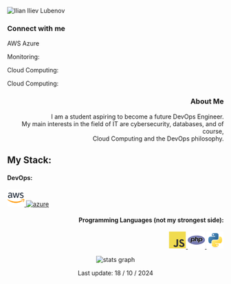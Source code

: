 ![Ilian Iliev Lubenov](https://github.com/user-attachments/assets/c393c5ec-9dd2-42c0-8bb5-2768f3160b48)

<h3 align="left">Connect with me</h3>
<div align="left">
  <p>
    AWS Azure
  </p>
    <p>
    Monitoring:<br>
  </p>
    <p>
    Cloud Computing:<br>
  </p>
    <p>
    Cloud Computing:<br>
  </p>
</div>

<h3 align="right">About Me</h3>
<p align="right">
  I am a student aspiring to become a future DevOps Engineer. <br>
  My main interests in the field of IT are cybersecurity, databases, and of course,<br>
  Cloud Computing and the DevOps philosophy. 
</p>


<h2 align="left">My Stack:</h2>
<h4 align="left">DevOps:</h4>
<p align="left"> <a href="https://aws.amazon.com" target="_blank" rel="noreferrer"> <img src="https://raw.githubusercontent.com/devicons/devicon/master/icons/amazonwebservices/amazonwebservices-original-wordmark.svg" alt="aws" width="40" height="40"/> </a> <a href="https://azure.microsoft.com/en-in/" target="_blank" rel="noreferrer"> <img src="https://www.vectorlogo.zone/logos/microsoft_azure/microsoft_azure-icon.svg" alt="azure" width="40" height="40"/> </a> </p>
  
</div>
<h4 align="right">Programming Languages (not my strongest side):</h4>
<p align="right"> <a href="https://developer.mozilla.org/en-US/docs/Web/JavaScript" target="_blank" rel="noreferrer"> <img src="https://raw.githubusercontent.com/devicons/devicon/master/icons/javascript/javascript-original.svg" alt="javascript" width="40" height="40"/> </a> <a href="https://www.php.net" target="_blank" rel="noreferrer"> <img src="https://raw.githubusercontent.com/devicons/devicon/master/icons/php/php-original.svg" alt="php" width="40" height="40"/> </a> <a href="https://www.python.org" target="_blank" rel="noreferrer"> <img src="https://raw.githubusercontent.com/devicons/devicon/master/icons/python/python-original.svg" alt="python" width="40" height="40"/> </a> </p>

<div align="right">
  
</div>



<div align="center">
  <img src="https://github-readme-stats.vercel.app/api?username=iliangithub&hide_title=false&hide_rank=false&show_icons=true&include_all_commits=true&count_private=true&disable_animations=false&theme=dracula&locale=en&hide_border=false&order=1" height="150" alt="stats graph"  />
</div>


<p align="center">Last update: 18 / 10 / 2024 </p>
